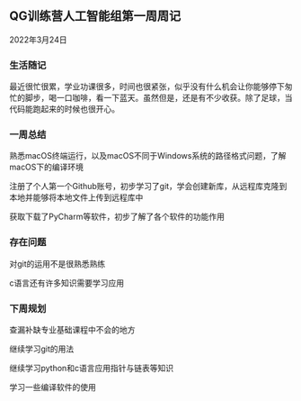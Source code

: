 ## QG训练营人工智能组第一周周记

2022年3月24日

### 生活随记

最近很忙很累，学业功课很多，时间也很紧张，似乎没有什么机会让你能够停下匆忙的脚步，喝一口咖啡，看一下蓝天。虽然但是，还是有不少收获。除了足球，当代码能跑起来的时候也很开心。

### 一周总结

熟悉macOS终端运行，以及macOS不同于Windows系统的路径格式问题，了解macOS下的编译环境

注册了个人第一个Github账号，初步学习了git，学会创建新库，从远程库克隆到本地并能够将本地文件上传到远程库中

获取下载了PyCharm等软件，初步了解了各个软件的功能作用

### 存在问题

对git的运用不是很熟悉熟练

c语言还有许多知识需要学习应用

### 下周规划

查漏补缺专业基础课程中不会的地方

继续学习git的用法

继续学习python和c语言应用指针与链表等知识

学习一些编译软件的使用
